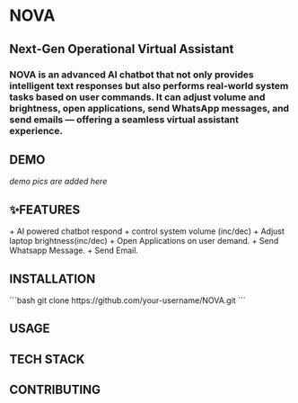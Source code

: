 # NOVA

<h2>Next-Gen Operational Virtual Assistant </h2>
<h3>NOVA is an advanced AI chatbot that not only provides intelligent text responses but also performs real-world system tasks based on user commands.
It can adjust volume and brightness, open applications, send WhatsApp messages, and send emails — offering a seamless virtual assistant experience. </h3>

<h2>DEMO</h2>
<i>demo pics are added here</i>
<h2>✨FEATURES</h2>
+ AI powered chatbot respond
+ control system volume (inc/dec)
+ Adjust laptop brightness(inc/dec)
+ Open Applications on user demand.
+ Send Whatsapp Message.
+ Send Email.

<h2>INSTALLATION</h2>
```bash
git clone https://github.com/your-username/NOVA.git
```
<h2>USAGE</h2>

<h2>TECH STACK</h2>

<h2>CONTRIBUTING</h2>
